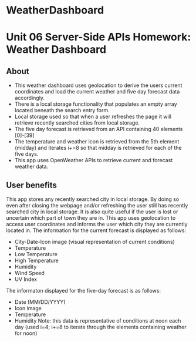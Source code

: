 # WeatherDashboard
# Unit 06 Server-Side APIs Homework: Weather Dashboard


## About

- This weather dashboard uses geolocation to derive the users current coordinates and load the current weather and five day forecast data accordingly.
- There is a local storage functionality that populates an empty array located beneath the search entry form.
- Local storage used so that when a user refreshes the page it will retrieve recently searched cities from local storage.
- The five day forecast is retrieved from an API containing 40 elements [0]-[39]
- The temperature and weather icon is retrieved from the 5th element (midday) and iterates i+=8 so that midday is retrieved for each of the five days.
- This app uses OpenWeather APIs to retrieve current and forecast weather data.

## User benefits

This app stores any recently searched city in local storage. By doing so even after closing the webpage and/or refreshing the user still has recently searched city in local storage.
It is also quite useful if the user is lost or uncertain which part of town they are in. This app uses geolocation to access user coordinates and informs the user which city they are currently located in.
The information for the current forecast is displayed as follows:
- City-Date-Icon image (visual representation of current conditions)
- Temperature
- Low Temperature
- High Temperature
- Humidity
- Wind Speed
- UV Index

The informaton displayed for the five-day forecast is as follows:
- Date (MM/DD/YYYY)
- Icon image
- Temperature
- Humidity
Note: this data is representative of conditions at noon each day (used i=4; i+=8 to iterate through the elements containing weather for noon)